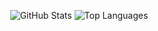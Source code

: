

<div align="center">
  
![GitHub Stats](https://github-readme-stats.vercel.app/api?username=usherkielvin&show_icons=true&theme=transparent&hide_border=true&bg_color=00000000&include_all_commits=true&count_private=true&show_icons=true&line_height=20) ![Top Languages](https://github-readme-stats.vercel.app/api/top-langs/?username=usherkielvin&layout=compact&theme=transparent&hide_border=true&bg_color=00000000&langs_count=8&hide=html,css,scss,sass,less,stylus)

</div>